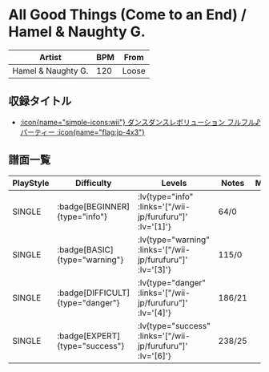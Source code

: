 # All Good Things (Come to an End) / Hamel & Naughty G.

|Artist|BPM|From|
|------|---|----|
|Hamel & Naughty G.|120|Loose|

## 収録タイトル

- [ :icon{name="simple-icons:wii"} ダンスダンスレボリューション フルフル♪パーティー :icon{name="flag:jp-4x3"} ](/wii-jp/furufuru)

## 譜面一覧

|PlayStyle|Difficulty|Levels|Notes|Movie|
|---------|----------|------|-----|-----|
|SINGLE| :badge[BEGINNER]{type="info"} | :lv{type="info" :links='["/wii-jp/furufuru"]' :lv='[1]'} |64/0||
|SINGLE| :badge[BASIC]{type="warning"} | :lv{type="warning" :links='["/wii-jp/furufuru"]' :lv='[3]'} |115/0||
|SINGLE| :badge[DIFFICULT]{type="danger"} | :lv{type="danger" :links='["/wii-jp/furufuru"]' :lv='[4]'} |186/21||
|SINGLE| :badge[EXPERT]{type="success"} | :lv{type="success" :links='["/wii-jp/furufuru"]' :lv='[6]'} |238/25||
